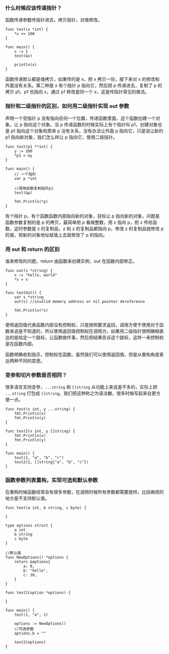 ### 什么时候应该传递指针？

函数传递参数传指针进去，拷贝指针，对值修改。

    
    
    func test(x *int) {
        *x += 100
    }
    
    func main() {
        x := 1
        test(&x)
    
        println(x)
    }
    

函数传递默认都是值拷贝，如果传的是 x，把 x 拷贝一份，接下来对 x 的修改和外面没有关系。第二种是 x 有个指针 p 指向它，然后把 p
传递进去，复制了 p 的拷贝 p1，p1 也指向 x，通过 p1 修改是同一个 x，这是传指针常见的做法。

### 指针和二级指针的区别，如何用二级指针实现 out 参数

声明一个空指针 p 没有指向任何一个位置，传递函数里面，这个函数创建一个对象，让 p 指向这个对象。当 p 传递函数的时候实际上有个指针叫
p1，创建对象也是 p1 指向这个对象和原来 p 没有关系，没有办法让外面 p 指向它，只是说让新的 p1 指向新对象，我们怎么样让 p
指向它，使用二级指针。

    
    
    func test(p1 **int) {
        y := 100
        *p1 = &y
    }
    
    func main() {
        // 一个指针
        var p *int
    
        //调用函数复制指针p1
        test(&p)
    
        fmt.Println(*p)
    }
    

有个指针 p，有个函数函数内部指向新的对象，目标让 p 指向新的对象，问题是函数参数复制的是 p 的拷贝，最简单把 p 看做整数，用 z 指向 p，把 z
传给函数，这时参数是 z 的复制品，z 和 z 的复制品都指向 p，修改 z 的复制品就修改 p 的值，把新的对象地址赋值上去就修改了 p 的指向。

### 用 out 和 return 的区别

谁来修改的问题，return 由函数来创建实例，out 在函数内部修正。

    
    
    func out(s *string) {
        x := "hello, world"
        *s = x
    }
    
    func testOut() {
        var s *string
        out(s) //invalid memory address or nil pointer dereference
    
        fmt.Println(*s)
    }
    

使用返回值代表函数内部没有控制权，只是按照要求返回，调用方使不使用对于函数来说是不知道的，所以使用返回值控制权在调用方。如果用二级指针很明确相表达的是给定一个路标，让函数做件事，然后把结果告诉这个路标，这样一来控制权是在函数内部。

函数明确收到指示，控制权在函数。虽然我们可以使用返回值，但是从重构角度表达两种不同的意思。

### 变参和切片参数是否相同？

很多语言支持变参，`...string` 和 `[]string` 从功能上来说差不多的，实际上把 `...string` 打包成
`[]string`。我们把这种称之为语法糖，很多时候写起来会更方便一点。

    
    
    func test(x int, y ...string) {
        fmt.Println(x)
        fmt.Println(y)
    }
    
    func test2(x int, y []string) {
        fmt.Println(x)
        fmt.Println(y)
    }
    
    func main() {
        test(1, "a", "b", "c")
        test2(1, []string{"a", "b", "c"})
    }
    

### 函数参数列表重构，实现可选和默认参数

在重构时候函数经常会有很多参数，在调用时候所有参数都需要提供，比较麻烦的地方是不支持默认值。

    
    
    func test(a int, b string, c byte) {
    
    }
    
    type options struct {
        a int
        b string
        c byte
    }
    
    //默认值
    func NewOptions() *options {
        return &options{
            a: 0,
            b: "hello",
            c: 10,
        }
    }
    
    func test2(option *options) {
    
    }
    
    func main() {
        test(1, "a", 1)
    
        options := NewOptions()
        //可选参数
        options.b = ""
    
        test2(options)
    }
    

